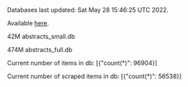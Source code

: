 Databases last updated: Sat May 28 15:46:25 UTC 2022. 

Available [here](https://github.com/cbeauhilton/ash-db/releases).


42M	abstracts_small.db

474M	abstracts_full.db

Current number of items in db:
[{"count(*)": 96904}]

Current number of scraped items in db:
[{"count(*)": 56538}]
